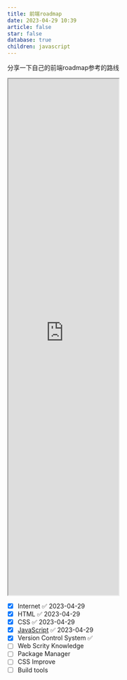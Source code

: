 ```yaml
---
title: 前端roadmap
date: 2023-04-29 10:39
article: false
star: false
database: true
children: javascript
---
```


分享一下自己的前端roadmap参考的路线
<iframe id="inlineFrameExample"
    title="Inline Frame Example"
    width="50%"
    height="30%"
    src="https://roadmap.sh/frontend">
</iframe>

- [x] Internet ✅ 2023-04-29
- [x] HTML ✅ 2023-04-29
- [x] CSS ✅ 2023-04-29
- [x] [JavaScript](JavaScript.md) ✅ 2023-04-29
- [x] Version Control System ✅ 
- [ ] Web Scrity Knowledge
- [ ] Package Manager
- [ ] CSS Improve
- [ ] Build tools